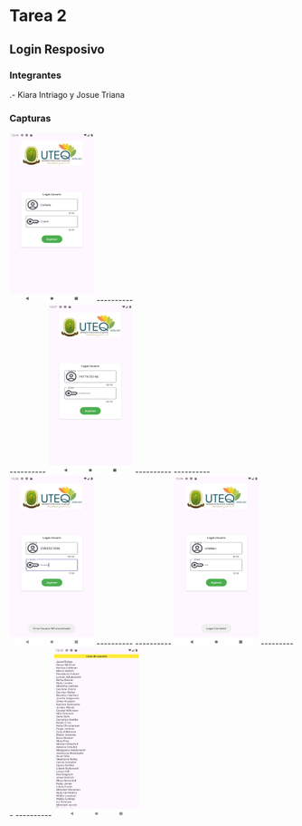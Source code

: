 # Tarea 2
## Login Resposivo
### Integrantes
.- Kiara Intriago y Josue Triana

### Capturas
<img src="captura1.png" width="150" height="300">
----------<br>
----------
<img src="captura2.png" width="150" height="300">
----------
----------
<img src="captura3.png" width="150" height="300">
----------
----------
<img src="captura4.png" width="150" height="300">
----------
----------
<img src="captura6.png" width="150" height="300">





